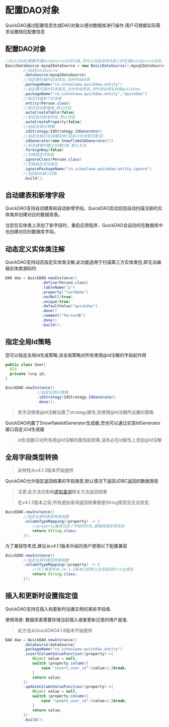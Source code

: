 # 配置DAO对象

QuickDAO通过配置信息生成DAO对象以便对数据库进行操作.用户可根据实际需求设置相应配置信息

## 配置DAO对象

```java
//QuickDAO需要传递DataSource实现对象,您可以自由选择市面上的任意DataSource实现,本例采用dbcp
BasicDataSource mysqlDataSource = new BasicDataSource();mysqlDataSource.setDriverClassName("com.mysql.jdbc.Driver");mysqlDataSource.setUrl("jdbc:mysql://127.0.0.1:3306/quickdao");mysqlDataSource.setUsername("root");mysqlDataSource.setPassword("123456");DAO dao = QuickDAO.newInstance()
        //指定DataSource
        .dataSource(mysqlDataSource)
        //指定要扫描的实体类包,支持多级目录
        .packageName("cn.schoolwow.quickdao.entity")
        //指定要扫描的实体类包,支持多级目录,同时添加表名前缀quickdao
        .packageName("cn.schoolwow.quickdao.entity","quickdao")
        //指定扫描单个实体类
        .entity(Person.class)
        //是否自动新增表,默认开启
        .autoCreateTable(false)
        //是否自动新增字段,默认开启
        .autoCreateProperty(false)
        //指定全局Id策略
        .idStrategy(IdStrategy.IdGenerator)
        //指定全局Id生成期实例(目前只支持雪花算法)
        .idGenerator(new SnowflakeIdGenerator())
        //是否建表时建立外键约束,默认关闭
        .foreignKey(false)
        //忽略指定实体类
        .ignoreClass(Person.class)
        //忽略指定实体类包
        .ignorePackageName("cn.schoolwow.quickdao.entity.ignore")
        //返回DAO接口对象
        .build();
```

## 自动建表和新增字段

QuickDAO支持自动建表和自动新增字段。QuickDAO启动后回自动扫描注册的实体类并创建对应的数据库表。

当您在实体类上添加了新字段时，重启应用程序，QuickDAO会自动的在数据库中也创建对应的数据库字段。

## 动态定义实体类注解

QuickDAO支持动态指定实体类注解,此功能适用于扫描第三方实体类包,即无法编辑实体类源码时.

```java
DAO dao = QuickDAO.newInstance()
                .define(Person.class)
                .tableName("p")
                .property("lastName")
                .notNull(true)
                .unique(true)
                .defaultValue("quickdao")
                .done()
                .comment("Person表")
                .done()
                .build();
```

## 指定全局Id策略

您可以指定全局Id生成策略,该全局策略对所有使用@Id注解的字段起作用

```java
public class User{
  @Id
  private long id;
}

QuickDAO.newInstance()
              //指定全局Id策略
              .idStrategy(IdStrategy.IdGenerator)
              .done();
```

> 若手动使用@Id注解设置了strategy属性,则使用@Id注解所设置的策略

QuickDAO内置了SnowflakeIdGenerator生成器,您也可以通过实现IdGenerator接口自定义Id生成器

> id生成器只对所有用@Id注解的属性起效果,请务必在id属性上添加@Id注解

## 全局字段类型转换

> 此特性从v4.1.3版本开始提供

QuickDAO允许指定返回结果的字段类型,默认情况下返回JDBC返回的数据类型

> 注意:此方法仅影响[虚拟查询](virtual.md)相关方法返回结果

> 在v4.1.2版本之前,所有虚拟查询返回结果都是String类型且无法改变.

```java
QuickDAO.newInstance()
        //指定全局列类型转换函数
        .columnTypeMapping((property) -> {
            //property属性包含了字段的列名,数据库类型等信息
            return String.class;
        });
```

为了兼容性考虑,建议从v4.1.1版本升级的用户使用以下配置兼容

```java
QuickDAO.newInstance()
        //指定全局列类型转换函数
        .columnTypeMapping((property) -> {
            //为了兼容考虑,v4.1.2版本之前默认全部返回String类型
            return String.class;
        });
```

## 插入和更新时设置指定值

QuickDAO支持在插入和更新时设置实例的某些字段值.

使用场景: 数据库表需要存储当前插入或者更新记录的用户是谁.

> 此方法从QuickDAO4.1.8版本开始提供

```java
DAO dao = QuickDAO.newInstance()
        .dataSource(dataSource)
        .packageName("cn.schoolwow.quickdao.entity")
        .insertColumnValueFunction((property)->{
            Object value = null;
            switch (property.column){
                case "insert_user_id":{value=1;}break;
            }
            return value;
        })
        .updateColumnValueFunction((property)->{
            Object value = null;
            switch (property.column){
                case "update_user_id":{value=2;}break;
            }
            return value;
        })
        .build();
```
